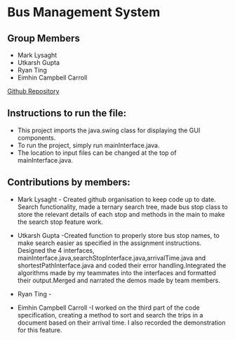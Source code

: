 #  Bus Management System
## Group Members
* Mark Lysaght
* Utkarsh Gupta
* Ryan Ting
* Eimhin Campbell Carroll

[Github Repository](https://github.com/CSU22012-ADSPROJECT/BUS-MANAGEMENT-SYSTEM)

## Instructions to run the file:
* This project imports the java.swing class for displaying the GUI components.
* To run the project, simply run mainInterface.java.
* The location to input files can be changed at the top of mainInterface.java.

## Contributions by members:

* Mark Lysaght - Created github organisation to keep code up to date. Search functionality, made a ternary search tree, made bus stop class to store the relevant details of each stop and methods in the main to make the search stop feature work.

* Utkarsh Gupta -Created function to properly store bus stop names, to make search easier as specified in the assignment instructions. Designed the 4 interfaces, mainInterface.java,searchStopInterface.java,arrivalTime.java and shortestPathInterface.java and coded their error handling.Integrated the algorithms made by my teammates into the interfaces and formatted their output.Merged and narrated the demos made by team members.

* Ryan Ting -

* Eimhin Campbell Carroll -I worked on the third part of the code specification, creating a method to sort and search the trips in a document based on their arrival time. I also recorded the demonstration for this feature.
